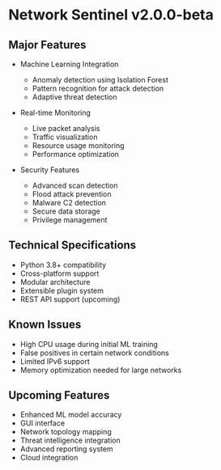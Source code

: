 # Network Sentinel v2.0.0-beta

## Major Features
- Machine Learning Integration
  - Anomaly detection using Isolation Forest
  - Pattern recognition for attack detection
  - Adaptive threat detection

- Real-time Monitoring
  - Live packet analysis
  - Traffic visualization
  - Resource usage monitoring
  - Performance optimization

- Security Features
  - Advanced scan detection
  - Flood attack prevention
  - Malware C2 detection
  - Secure data storage
  - Privilege management

## Technical Specifications
- Python 3.8+ compatibility
- Cross-platform support
- Modular architecture
- Extensible plugin system
- REST API support (upcoming)

## Known Issues
- High CPU usage during initial ML training
- False positives in certain network conditions
- Limited IPv6 support
- Memory optimization needed for large networks

## Upcoming Features
- Enhanced ML model accuracy
- GUI interface
- Network topology mapping
- Threat intelligence integration
- Advanced reporting system
- Cloud integration
